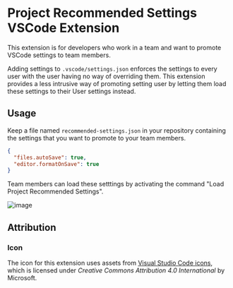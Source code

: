 # Project Recommended Settings VSCode Extension

This extension is for developers who work in a team and want to promote VSCode settings to team members.

Adding settings to `.vscode/settings.json` enforces the settings to every user with the user having no way of overriding them. This extension provides a less intrusive way of promoting setting user by letting them load these settings to their User settings instead.

## Usage

Keep a file named `recommended-settings.json` in your repository containing the settings that you want to promote to your team members.

```json
{
  "files.autoSave": true,
  "editor.formatOnSave": true
}
```

Team members can load these setttings by activating the command "Load Project Recommended Settings".

![image](https://github.com/user-attachments/assets/ab50429d-b352-43be-89e1-262832730550)

## Attribution

### Icon

The icon for this extension uses assets from [Visual Studio Code icons](https://github.com/microsoft/vscode-icons), which is licensed under _Creative Commons Attribution 4.0 International_ by Microsoft.
